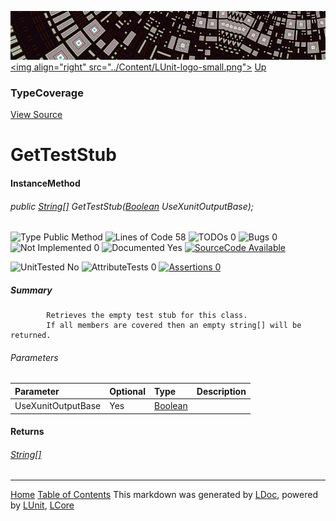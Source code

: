 ![](../Content/LUnit-banner-small.png "")
[&lt;img align=&quot;right&quot; src=&quot;../Content/LUnit-logo-small.png&quot;&gt;](../../README.md)
[Up](TypeCoverage.md)

### TypeCoverage
[View Source](../Coverage/TypeCoverage.cs)

# GetTestStub

#### InstanceMethod

###### public <a href="https://msdn.microsoft.com/en-us/library/system.string.aspx" alt="" target="_blank">String[]</a> GetTestStub(<a href="https://msdn.microsoft.com/en-us/library/system.boolean.aspx" alt="" target="_blank">Boolean</a> UseXunitOutputBase);

![Type Public Method](http://b.repl.ca/v1/Type-Public%20Method-blue.png "") ![Lines of Code 58](http://b.repl.ca/v1/Lines%20of%20Code-58-blue.png "") ![TODOs 0](http://b.repl.ca/v1/TODOs-0-green.png "") ![Bugs 0](http://b.repl.ca/v1/Bugs-0-green.png "") ![Not Implemented 0](http://b.repl.ca/v1/Not%20Implemented-0-green.png "") ![Documented Yes](http://b.repl.ca/v1/Documented-Yes-brightgreen.png "") [![SourceCode Available](http://b.repl.ca/v1/SourceCode-Available-brightgreen.png "")](../Coverage/TypeCoverage.cs#L93)

![UnitTested No](http://b.repl.ca/v1/UnitTested-No-lightgrey.png "") ![AttributeTests 0](http://b.repl.ca/v1/AttributeTests-0-lightgrey.png "") [![Assertions 0](http://b.repl.ca/v1/Assertions-0-lightgrey.png "")](../Coverage/TypeCoverage.cs)

##### Summary

            Retrieves the empty test stub for this class. 
            If all members are covered then an empty string[] will be returned.
            

###### Parameters

Parameter | Optional | Type | Description
:---  | :---  | :---  | :--- 
UseXunitOutputBase | Yes | <a href="https://msdn.microsoft.com/en-us/library/system.boolean.aspx" alt="" target="_blank">Boolean</a> | 


#### Returns

###### <a href="https://msdn.microsoft.com/en-us/library/system.string.aspx" alt="" target="_blank">String[]</a>



---

[Home](../../README.md) [Table of Contents](../../TableOfContents.md)
This markdown was generated by [LDoc](https://github.com/CodeSingularity/LDoc), powered by [LUnit](https://github.com/CodeSingularity/LUnit), [LCore](https://github.com/CodeSingularity/LCore)
